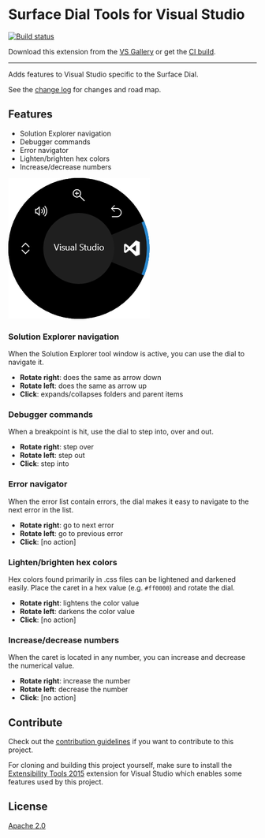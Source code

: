 # Surface Dial Tools for Visual Studio

[![Build status](https://ci.appveyor.com/api/projects/status/nk7vmh0assdw98da?svg=true)](https://ci.appveyor.com/project/madskristensen/dialtoolsforvs)

<!-- Update the VS Gallery link after you upload the VSIX-->
Download this extension from the [VS Gallery](https://visualstudiogallery.msdn.microsoft.com/[GuidFromGallery])
or get the [CI build](http://vsixgallery.com/extension/d4ce1d82-9bf6-4136-bd56-43cde615e0db/).

---------------------------------------

Adds features to Visual Studio specific to the Surface Dial.

See the [change log](CHANGELOG.md) for changes and road map.

## Features

- Solution Explorer navigation
- Debugger commands
- Error navigator
- Lighten/brighten hex colors
- Increase/decrease numbers

![Dial Menu](art/dial-menu.png)

### Solution Explorer navigation
When the Solution Explorer tool window is active, you can use the dial to navigate it.

- **Rotate right**: does the same as arrow down
- **Rotate left**: does the same as arrow up
- **Click**: expands/collapses folders and parent items

### Debugger commands
When a breakpoint is hit, use the dial to step into, over and out.

- **Rotate right**: step over
- **Rotate left**: step out
- **Click**: step into

### Error navigator
When the error list contain errors, the dial makes it easy to navigate to the next error in the list.

- **Rotate right**: go to next error
- **Rotate left**: go to previous error
- **Click**: [no action]

### Lighten/brighten hex colors
Hex colors found primarily in .css files can be lightened and darkened easily. Place the caret in a hex value (e.g. `#ff0000`) and rotate the dial.

- **Rotate right**: lightens the color value
- **Rotate left**: darkens the color value
- **Click**: [no action]

### Increase/decrease numbers
When the caret is located in any number, you can increase and decrease the numerical value.

- **Rotate right**: increase the number
- **Rotate left**: decrease the number
- **Click**: [no action]

## Contribute
Check out the [contribution guidelines](.github/CONTRIBUTING.md)
if you want to contribute to this project.

For cloning and building this project yourself, make sure
to install the
[Extensibility Tools 2015](https://visualstudiogallery.msdn.microsoft.com/ab39a092-1343-46e2-b0f1-6a3f91155aa6)
extension for Visual Studio which enables some features
used by this project.

## License
[Apache 2.0](LICENSE)